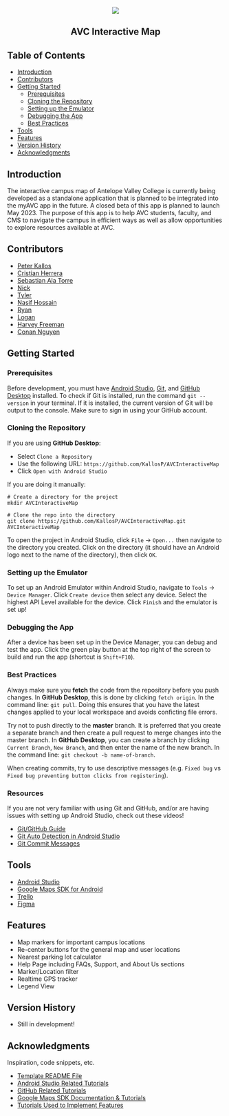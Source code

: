 <p align="center">
  <img src="https://user-images.githubusercontent.com/97070073/199654750-9662d503-29fb-4030-9614-7040b20bb376.png"
</p>
<h2 align="center">AVC Interactive Map</h2>

## Table of Contents

* [Introduction](#introduction)
* [Contributors](#contributors)
* [Getting Started](#getting-started)
  * [Prerequisites](#prerequisites)
  * [Cloning the Repository](#cloning-the-repository)
  * [Setting up the Emulator](#setting-up-the-emulator)
  * [Debugging the App](#debugging-the-app)
  * [Best Practices](#best-practices)
* [Tools](#tools)
* [Features](#features)
* [Version History](#version-history)
* [Acknowledgments](#acknowledgments)

## Introduction

The interactive campus map of Antelope Valley College is currently being developed as a standalone application 
that is planned to be integrated into the myAVC app in the future. A closed beta of this app is planned to launch
May 2023. The purpose of this app is to help AVC students, faculty, and CMS to navigate the campus in efficient ways
as well as allow opportunities to explore resources available at AVC.

## Contributors

- [Peter Kallos](https://kallosp.github.io/)
- [Cristian Herrera](https://cristianherrera.dev/)
- [Sebastian Ala Torre](https://github.com/stardustgd)
- [Nick](https://github.com/nickg309)
- [Tyler](https://github.com/tcartermills)
- [Nasif Hossain](https://github.com/nhoss)
- [Ryan](https://github.com/ryanreevess)
- [Logan](https://github.com/Logsans)
- [Harvey Freeman](https://github.com/Hjfreeman0623)
- [Conan Nguyen](https://github.com/conan-nhat-nguyen)

## Getting Started

### Prerequisites

Before development, you must have [Android Studio](https://developer.android.com/studio/install),
[Git](https://git-scm.com/), and [GitHub Desktop](https://desktop.github.com/) installed.
To check if Git is installed, run the command `git --version` in your terminal. If it is installed,
the current version of Git will be output to the console. Make sure to sign in using your GitHub account.

### Cloning the Repository

If you are using **GitHub Desktop**: 

* Select `Clone a Repository`
* Use the following URL: `https://github.com/KallosP/AVCInteractiveMap`
* Click `Open with Android Studio`

If you are doing it manually:

```shell
# Create a directory for the project
mkdir AVCInteractiveMap

# Clone the repo into the directory
git clone https://github.com/KallosP/AVCInteractiveMap.git AVCInteractiveMap
```

To open the project in Android Studio, click `File` &rarr; `Open...` then navigate to the directory you
created. Click on the directory (it should have an Android logo next to the name of the directory), then click `OK`.

### Setting up the Emulator

To set up an Android Emulator within Android Studio, navigate to `Tools` &rarr; `Device Manager`. Click `Create device`
then select any device. Select the highest API Level available for the device. Click `Finish` and the emulator is set up!

### Debugging the App

After a device has been set up in the Device Manager, you can debug and test the app. Click the green play button at the top right
of the screen to build and run the app (shortcut is `Shift+F10`).

### Best Practices

Always make sure you **fetch** the code from the repository before you push changes. In **GitHub Desktop**,
this is done by clicking `fetch origin`. In the command line: `git pull`. Doing this ensures that you have
the latest changes applied to your local workspace and avoids conficting file errors.

Try not to push directly to the **master** branch. It is preferred that you create a separate branch and then
create a pull request to merge changes into the master branch. In **GitHub Desktop**, you can create a branch by
clicking `Current Branch`, `New Branch`, and then enter the name of the new branch. In the command line: `git checkout -b name-of-branch`.

When creating commits, try to use descriptive messages (e.g. `Fixed bug` vs `Fixed bug preventing button clicks from registering`).

### Resources

If you are not very familiar with using Git and GitHub, and/or are having issues with setting up Android Studio, check out these videos!

* [Git/GitHub Guide](https://youtu.be/8Dd7KRpKeaE)
* [Git Auto Detection in Android Studio](https://youtu.be/GhfJTOu3_SE?t=20)
* [Git Commit Messages](https://www.freecodecamp.org/news/how-to-write-better-git-commit-messages/)

## Tools

- [Android Studio](https://developer.android.com/studio)
- [Google Maps SDK for Android](https://console.cloud.google.com/marketplace/product/google/maps-android-backend.googleapis.com?authuser=2&project=testing-gm-362905)
- [Trello](https://trello.com/en)
- [Figma](https://www.figma.com/file/2KHa4Wjhsp17Dq2KBWzndX/AVC-Interactive-Map-Design-Team?node-id=0%3A1&t=7LV1NWxSdmb0zoj5-1)

## Features

* Map markers for important campus locations
* Re-center buttons for the general map and user locations
* Nearest parking lot calculator
* Help Page including FAQs, Support, and About Us sections
* Marker/Location filter
* Realtime GPS tracker
* Legend View

## Version History

* Still in development!

## Acknowledgments

Inspiration, code snippets, etc.

* [Template README File](https://gist.github.com/DomPizzie/7a5ff55ffa9081f2de27c315f5018afc)
* [Android Studio Related Tutorials](https://gist.github.com/stardustgd/12d278575125ffa1ccf4cbe6f6edd4f4)
* [GitHub Related Tutorials](https://gist.github.com/stardustgd/e9acf2fd9d432679f141713bd2fd1f0e)
* [Google Maps SDK Documentation & Tutorials](https://gist.github.com/stardustgd/6ecec4498569197a6d81f463e186b892)
* [Tutorials Used to Implement Features](https://gist.github.com/stardustgd/0909968bf5b4fd7afbc1dc6361397337)

